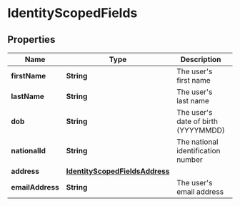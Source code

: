 

# IdentityScopedFields

## Properties

Name | Type | Description | Notes
------------ | ------------- | ------------- | -------------
**firstName** | **String** | The user&#39;s first name |  [optional]
**lastName** | **String** | The user&#39;s last name |  [optional]
**dob** | **String** | The user&#39;s date of birth (YYYYMMDD) |  [optional]
**nationalId** | **String** | The national identification number |  [optional]
**address** | [**IdentityScopedFieldsAddress**](IdentityScopedFieldsAddress.md) |  |  [optional]
**emailAddress** | **String** | The user&#39;s email address |  [optional]



